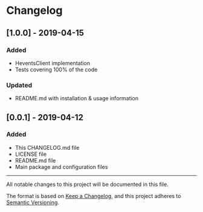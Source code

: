 # Changelog

## [1.0.0] - 2019-04-15
### Added
- HeventsClient implementation
- Tests covering 100% of the code
### Updated
- README.md with installation & usage information

## [0.0.1] - 2019-04-12
### Added
- This CHANGELOG.md file
- LICENSE file
- README.md file
- Main package and configuration files

 
___
All notable changes to this project will be documented in this file.

The format is based on [Keep a Changelog](https://keepachangelog.com/en/1.0.0/),
and this project adheres to [Semantic Versioning](https://semver.org/spec/v2.0.0.html).
